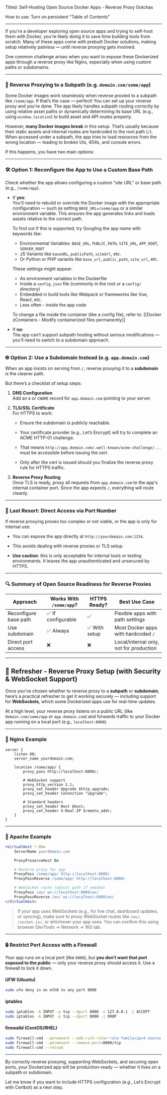 Titled: Self-Hosting Open Source Docker Apps - Reverse Proxy Gotchas

How to use: Turn on persistent "Table of Contents"

---

If you're a developer exploring open source apps and trying to self-host them with Docker, you're likely doing it to save time building tools from scratch. Many of these apps come with prebuilt Docker solutions, making setup relatively painless — until reverse proxying gets involved.

One common challenge arises when you want to expose these Dockerized apps through a reverse proxy like Nginx, especially when using custom paths or subdomains.

---

### 🔁 Reverse Proxying to a Subpath (e.g. `domain.com/some/app`)

Some Docker images work seamlessly when reverse proxied to a subpath like `/some/app`. If that’s the case — perfect! You can set up your reverse proxy and you're done. The app likely handles subpath routing correctly by using relative asset paths or dynamically determining its base URL (e.g., using `window.location`) to build asset and API routes properly.

However, **many Docker images break** in this setup. That’s usually because their static assets and internal routes are hardcoded to the root path (`/`). When accessed under a subpath, the app tries to load resources from the wrong location — leading to broken UIs, 404s, and console errors.

If this happens, you have two main options:

---

### 🛠 Option 1: Reconfigure the App to Use a Custom Base Path

Check whether the app allows configuring a custom "site URL" or base path (e.g., `/some/app`).

- If **yes**:  
	You’ll need to rebuild or override the Docker image with the appropriate configuration — such as setting `BASE_URL=/some/app` or a similar environment variable. This ensures the app generates links and loads assets relative to the correct path.
	
	To find out if this is supported, try Googling the app name with keywords like:
	- Environmental Variables: `BASE_URL`, `PUBLIC_PATH`, `SITE_URL`, `APP_ROOT`, `SERVER_ROOT`
	- JS Variants like `baseURL`, `publicPath`, `siteUrl`, etc.
	- Or Python or PHP variants like `base_url`, `public_path`, `site_url`, etc.
	
	These settings might appear:
	- As environment variables in the Dockerfile
	- Inside a `config.json` file (commonly in the root or a `config/` directory)
	- Embedded in build tools like Webpack or frameworks like Vue, React, etc.
	- Less often - inside the app code
	
	To change a file inside the container (like a config file), refer to: [[Docker zContainers - Modify containerized files permanently]]

- If **no**:  
    The app can’t support subpath hosting without serious modifications — you’ll need to switch to a subdomain approach.
    

---

### 🌐 Option 2: Use a Subdomain Instead (e.g. `app.domain.com`)

When an app insists on serving from `/`, reverse proxying it to a **subdomain** is the cleaner path.

But there’s a checklist of setup steps:

1. **DNS Configuration**  
    Add an `A` or `CNAME` record for `app.domain.com` pointing to your server.
    
2. **TLS/SSL Certificate**  
    For HTTPS to work:
    
    - Ensure the subdomain is publicly reachable.
        
    - Your certificate provider (e.g., Let’s Encrypt) will try to complete an ACME HTTP-01 challenge.
        
    - That means `http://app.domain.com/.well-known/acme-challenge/...` must be accessible before issuing the cert.
        
    - Only after the cert is issued should you finalize the reverse proxy rule for HTTPS traffic.
        
3. **Reverse Proxy Routing**  
    Once TLS is ready, proxy all requests from `app.domain.com` to the app's internal container port. Since the app expects `/`, everything will route cleanly.
    

---

### 🚨 Last Resort: Direct Access via Port Number

If reverse proxying proves too complex or not viable, or the app is only for internal use:

- You can expose the app directly at `http://yourdomain.com:1234`.
    
- This avoids dealing with reverse proxies or TLS setup.
    
- **Use caution**: this is only acceptable for internal tools or testing environments. It leaves the app unauthenticated and unsecured by HTTPS.
    

---

### 🔍 Summary of Open Source Readiness for Reverse Proxies

|Approach|Works With `/some/app`?|HTTPS Ready?|Best Use Case|
|---|---|---|---|
|Reconfigure base path|✅ If configurable|✅|Flexible apps with path settings|
|Use subdomain|✅ Always|✅ With setup|Most Docker apps with hardcoded `/`|
|Direct port access|❌|❌|Local/internal only, not for production|

---
## 🔁 Refresher - Reverse Proxy Setup (with Security & WebSocket Support)

Once you've chosen whether to reverse proxy to a **subpath** or **subdomain**, here’s a practical refresher to get it working securely — including support for **WebSockets**, which some Dockerized apps use for real-time updates.

At a high level, your reverse proxy listens on a public URL (like `domain.com/some/app` or `app.domain.com`) and forwards traffic to your Docker app running on a local port (e.g., `localhost:8000`).

---

### 📄 Nginx Example

```nginx
server {
    listen 80;
    server_name yourdomain.com;

    location /some/app/ {
        proxy_pass http://localhost:8000/;

        # WebSocket support
        proxy_http_version 1.1;
        proxy_set_header Upgrade $http_upgrade;
        proxy_set_header Connection "upgrade";

        # Standard headers
        proxy_set_header Host $host;
        proxy_set_header X-Real-IP $remote_addr;
    }
}
```

---

### 📄 Apache Example

```apache
<VirtualHost *:80>
    ServerName yourdomain.com

    ProxyPreserveHost On

    # Reverse proxy for app
    ProxyPass /some/app/ http://localhost:8000/
    ProxyPassReverse /some/app/ http://localhost:8000/

    # WebSocket route (adjust path if needed)
    ProxyPass /ws/ ws://localhost:8000/ws/
    ProxyPassReverse /ws/ ws://localhost:8000/ws/
</VirtualHost>
```

> If your app uses WebSockets (e.g., for live chat, dashboard updates, or syncing), make sure to proxy WebSocket routes like `/ws/`, `/socket.io/`, or whichever your app uses. You can confirm this using browser DevTools → Network → WS tab.

---

### 🔒 Restrict Port Access with a Firewall

Your app runs on a local port (like `8000`), but **you don’t want that port exposed to the public** — only your reverse proxy should access it. Use a firewall to lock it down.

#### UFW (Ubuntu)

```bash
sudo ufw deny in on eth0 to any port 8000
```

#### iptables

```bash
sudo iptables -A INPUT -p tcp --dport 8000 -s 127.0.0.1 -j ACCEPT
sudo iptables -A INPUT -p tcp --dport 8000 -j DROP
```

#### firewalld (CentOS/RHEL)

```bash
sudo firewall-cmd --permanent --add-rich-rule='rule family=ipv4 source address=127.0.0.1 port port=8000 protocol=tcp accept'
sudo firewall-cmd --permanent --remove-port=8000/tcp
sudo firewall-cmd --reload
```

---

By correctly reverse proxying, supporting WebSockets, and securing open ports, your Dockerized app will be production-ready — whether it lives on a subpath or subdomain.

Let me know if you want to include HTTPS configuration (e.g., Let’s Encrypt with Certbot) as a next step.